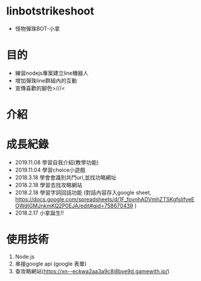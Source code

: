 # linbotstrikeshoot
- 怪物彈珠BOT-小拿

# 目的
- 練習nodejs專案建立line機器人
- 增加彈珠line群組內的互動
- 宣傳喜歡的腳色>///<

# 介紹


# 成長紀錄
- 2019.11.08	學習自我介紹(教學功能)
- 2019.11.04	學習choice小遊戲
- 2018.3.18		學會會識別共鬥url,並找功略網址
- 2018.2.18		學習去找攻略網站
- 2018.2.18		學習字詞回話功能 (對話內容存入google sheet, https://docs.google.com/spreadsheets/d/1F_fovnhADVmhZTSKgfslifveEOWdIGMJnkmKQ2P0EJA/edit#gid=758670439 )
- 2018.2.17		小拿誕生!!

# 使用技術
1. Node.js
2. 串接google api (google 表單)
3. 查攻略網站(https://xn--eckwa2aa3a9c8j8bve9d.gamewith.jp/)
